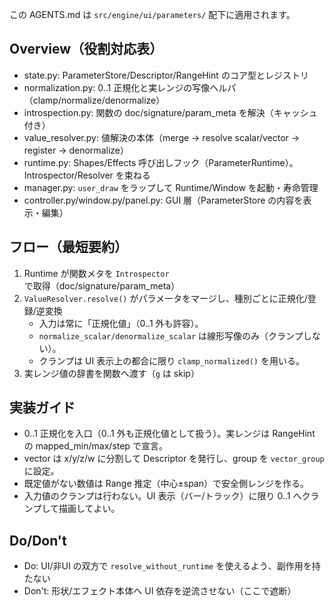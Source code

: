 この AGENTS.md は `src/engine/ui/parameters/` 配下に適用されます。

## Overview（役割対応表）
- state.py: ParameterStore/Descriptor/RangeHint のコア型とレジストリ
- normalization.py: 0..1 正規化と実レンジの写像ヘルパ（clamp/normalize/denormalize）
- introspection.py: 関数の doc/signature/param_meta を解決（キャッシュ付き）
- value_resolver.py: 値解決の本体（merge → resolve scalar/vector → register → denormalize）
- runtime.py: Shapes/Effects 呼び出しフック（ParameterRuntime）。Introspector/Resolver を束ねる
- manager.py: `user_draw` をラップして Runtime/Window を起動・寿命管理
- controller.py/window.py/panel.py: GUI 層（ParameterStore の内容を表示・編集）

## フロー（最短要約）
1) Runtime が関数メタを `Introspector` で取得（doc/signature/param_meta）
2) `ValueResolver.resolve()` がパラメータをマージし、種別ごとに正規化/登録/逆変換
   - 入力は常に「正規化値」（0..1 外も許容）。
   - `normalize_scalar/denormalize_scalar` は線形写像のみ（クランプしない）。
   - クランプは UI 表示上の都合に限り `clamp_normalized()` を用いる。
3) 実レンジ値の辞書を関数へ渡す（`g` は skip）

## 実装ガイド
- 0..1 正規化を入口（0..1 外も正規化値として扱う）。実レンジは RangeHint の mapped_min/max/step で宣言。
- vector は x/y/z/w に分割して Descriptor を発行し、group を `vector_group` に設定。
- 既定値がない数値は Range 推定（中心±span）で安全側レンジを作る。
- 入力値のクランプは行わない。UI 表示（バー/トラック）に限り 0..1 へクランプして描画してよい。

## Do/Don't
- Do: UI/非UI の双方で `resolve_without_runtime` を使えるよう、副作用を持たない
- Don't: 形状/エフェクト本体へ UI 依存を逆流させない（ここで遮断）
